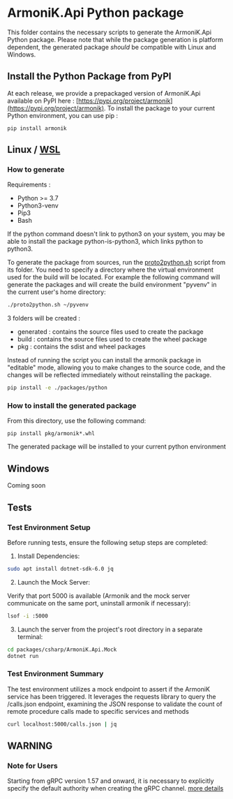 # ArmoniK.Api Python package
This folder contains the necessary scripts to generate the ArmoniK.Api Python package. Please note that while the package generation is platform dependent, the generated package *should* be compatible with Linux and Windows.

## Install the Python Package from PyPI
At each release, we provide a prepackaged version of ArmoniK.Api available on PyPI here : [https://pypi.org/project/armonik](https://pypi.org/project/armonik).
To install the package to your current Python environment, you can use pip :
```
pip install armonik
```

## Linux / [WSL](https://learn.microsoft.com/en-us/windows/wsl/)
### **How to generate**

Requirements :
- Python >= 3.7
- Python3-venv
- Pip3
- Bash

If the python command doesn't link to python3 on your system, you may be able to install the package python-is-python3, which links python to python3.

To generate the package from sources, run the [proto2python.sh](proto2python.sh) script from its folder. You need to specify a directory where the virtual environment used for the build will be located. For example the following command will generate the packages and will create the build environment "pyvenv" in the current user's home directory:

```bash
./proto2python.sh ~/pyvenv
```

3 folders will be created :
- generated : contains the source files used to create the package
- build : contains the source files used to create the wheel package
- pkg : contains the sdist and wheel packages

Instead of running the script you can install the armonik package in "editable" mode, allowing you to make changes to the source code, and the changes will be reflected immediately without reinstalling the package.

 ```bash
 pip install -e ./packages/python
 ```

### **How to install the generated package**
From this directory, use the following command:
```code
pip install pkg/armonik*.whl
```
The generated package will be installed to your current python environment

## Windows
Coming soon

## Tests

### **Test Environment Setup**

Before running tests, ensure the following setup steps are completed:

1. Install Dependencies:

```bash
sudo apt install dotnet-sdk-6.0 jq
```

2. Launch the Mock Server:

Verify that port 5000 is available (Armonik and the mock server communicate on the same port, uninstall armonik if necessary):

```bash
lsof -i :5000
```

3. Launch the server from the project's root directory in a separate terminal:

```bash
cd packages/csharp/ArmoniK.Api.Mock
dotnet run
```

### **Test Environment Summary**

The test environment utilizes a mock endpoint to assert if the ArmoniK service has been triggered. It leverages the requests library to query the /calls.json endpoint, examining the JSON response to validate the count of remote procedure calls made to specific services and methods

```bash
curl localhost:5000/calls.json | jq
```

## WARNING

### Note for Users

Starting from gRPC version 1.57 and onward, it is necessary to explicitly specify the default authority when creating the gRPC channel. [more details](https://github.com/grpc/grpc/issues/34305)
